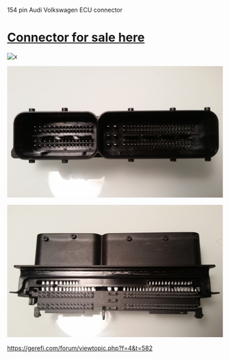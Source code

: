154 pin Audi Volkswagen ECU connector

# [Connector for sale here](https://www.tindie.com/products/russian/154-pin-ecu-connector/)


![x](154p_board.jpg)

![Connector](154p_front.jpg)

![Connector](154p_bottom.jpg)

https://gerefi.com/forum/viewtopic.php?f=4&t=582